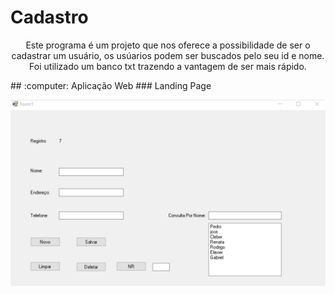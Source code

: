 # Cadastro
<p align="center"> 
  Este programa é um projeto que nos oferece a possibilidade de ser o cadastrar um usuário,
  os usúarios podem ser buscados pelo seu id e nome. Foi utilizado um banco txt trazendo a vantagem de ser mais rápido. 
 </p>
 ## :computer: Aplicação Web
### Landing Page
<p align="center">
    <img alt="Landing-Page" title="Landing" src="assets/registerUser.gif">
</p>
 
